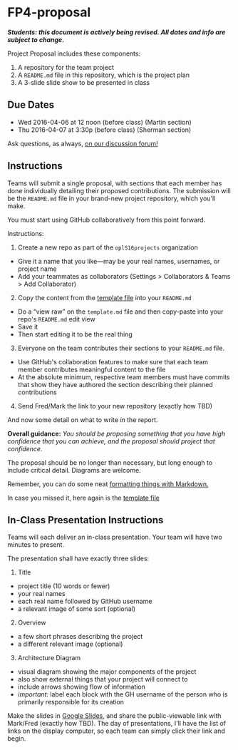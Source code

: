 # FP4-proposal

***Students: this document is actively being revised. All dates and info are subject to change.***

Project Proposal includes these components:

1. A repository for the team project
2. A `README.md` file in this repository, which is the project plan
3. A 3-slide slide show to be presented in class

## Due Dates
* Wed 2016-04-06 at 12 noon (before class) (Martin section)
* Thu 2016-04-07 at 3:30p (before class) (Sherman section)

Ask questions, as always, [on our discussion forum!][forum]

## Instructions

Teams will submit a single proposal, with sections that each member has done individually detailing their proposed contributions. The submission will be the `README.md` file in your brand-new project repository, which you'll make. 

You must start using GitHub collaboratively from this point forward. 

Instructions: 

1. Create a new repo as part of the `oplS16projects` organization
  * Give it a name that you like—may be your real names, usernames, or project name
  * Add your teammates as collaborators (Settings > Collaborators & Teams > Add Collaborator)
2. Copy the content from the [template file](template.md) into your `README.md`
  * Do a “view raw” on the `template.md` file and then copy-paste into your repo's `README.md` edit view
  * Save it
  * Then start editing it to be the real thing
3. Everyone on the team contributes their sections to your `README.md` file.
  * Use GitHub's collaboration features to make sure that each team member contributes meaningful content to the file
  * At the absolute minimum, respective team members must have commits that show they have authored the section describing their planned contributions
4. Send Fred/Mark the link to your new repository (exactly how TBD)

And now some detail on what to write _in_ the report.

**Overall guidance:** *You should be proposing something that you have high confidence that you can achieve, and the proposal should project that confidence.*

The proposal should be no longer than necessary, but long enough to include critical detail. Diagrams are welcome. 

Remember, you can do some neat [formatting things with Markdown.][markdown]

In case you missed it, here again is the [template file](template.md)

## In-Class Presentation Instructions
Teams will each deliver an in-class presentation. Your team will have two minutes to present.

The presentation shall have exactly three slides:

1. Title
  * project title (10 words or fewer)
  * your real names
  * each real name followed by GitHub username
  * a relevant image of some sort (optional)
2. Overview
  * a few short phrases describing the project
  * a different relevant image (optional)
3. Architecture Diagram 
  * visual diagram showing the major components of the project
  * also show external things that your project will connect to
  * include arrows showing flow of information
  * _important:_ label each block with the GH username of the person who is primarily responsible for its creation

Make the slides in [Google Slides](gslides), and share the public-viewable link with Mark/Fred (exactly how TBD). The day of presentations, I'll have the list of links on the display computer, so each team can simply click their link and begin. 

<!-- Links -->
[forum]: https://groups.google.com/forum/#!forum/uml-opl-spr16
[markdown]: https://help.github.com/articles/markdown-basics/
[gslides]:https://slides.google.com
[martinslides]:https://docs.google.com/presentation/d/1EqE432gl3Narx8a2vZQKvchEmoYqMkzR3SrHFr5LiAg
[shermanslides]:https://docs.google.com/presentation/d/1T7uZLQLm-umosUfEK9cp4VNGjUm8SUN1DCVTzlGvr2Q
